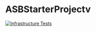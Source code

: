 # ASBStarterProjectv 

[![Infrastructure Tests](https://www.bridgecrew.cloud/badges/github/harish0404/asbstarterprojectv/general)](https://www.bridgecrew.cloud/link/badge?vcs=github&fullRepo=harish0404%2FASBStarterProjectv&benchmark=INFRASTRUCTURE+SECURITY)
